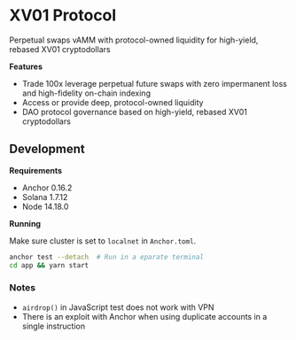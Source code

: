 # XV01 Protocol

Perpetual swaps vAMM with protocol-owned liquidity for high-yield, rebased XV01 cryptodollars

**Features**

- Trade 100x leverage perpetual future swaps with zero impermanent loss and high-fidelity on-chain indexing
- Access or provide deep, protocol-owned liquidity
- DAO protocol governance based on high-yield, rebased XV01 cryptodollars

## Development

**Requirements**

- Anchor 0.16.2
- Solana 1.7.12
- Node 14.18.0

**Running**

Make sure cluster is set to `localnet` in `Anchor.toml`.

```bash
anchor test --detach  # Run in a eparate terminal
cd app && yarn start
```

### Notes

* `airdrop()` in JavaScript test does not work with VPN
* There is an exploit with Anchor when using duplicate accounts in a single instruction
